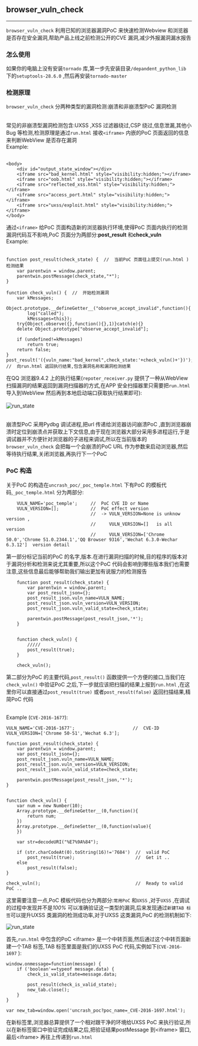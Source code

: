 ## browser_vuln_check

---

`browser_vuln_check` 利用已知的浏览器漏洞PoC 来快速检测Webview 和浏览器是否存在安全漏洞,帮助产品上线之前检测公开的CVE 漏洞,减少外报漏洞漏水报告<br/>

### 怎么使用

如果你的电脑上没有安装`tornado` 库,第一步先安装目录`/depandent_python_lib` 下的`setuptools-28.6.0` ,然后再安装`tornado-master` <br/>

### 检测原理

`browser_vuln_check` 分两种类型的漏洞检测:崩溃和非崩溃型PoC 漏洞检测<br/><br/>

常见的非崩溃型漏洞检测包含:UXSS ,XSS 过滤器绕过,CSP 绕过,信息泄漏,其他小Bug 等检测,检测原理是通过`run.html` 接收`<iframe>` 内嵌的PoC 页面返回的信息来判断WebView 是否存在漏洞<br/>
Example:<br/><br/>

    <body>
        <div id="output_state_window"></div>
        <iframe src="bad_kernel.html" style="visibility:hidden;"></iframe>
        <iframe src="oob.html" style="visibility:hidden;"></iframe>
        <iframe src="reflected_xss.html" style="visibility:hidden;"></iframe>
        <iframe src="access_port.html" style="visibility:hidden;"></iframe>
        <iframe src="uxss/exploit.html" style="visibility:hidden;"></iframe>
    </body>

通过`<iframe>` 给PoC 页面构造新的浏览器执行环境,使得PoC 页面内执行的检测漏洞代码互不影响,PoC 页面分为两部分:**post_result** 和**check_vuln** <br/>
Example:<br/><br/>

    function post_result(check_state) {  //  当前PoC 页面往上提交(run.html )检测结果
        var parentwin = window.parent;
        parentwin.postMessage(check_state,"*");
    }
    
    function check_vuln() {  //  开始检测漏洞
        var kMessages;
        Object.prototype.__defineGetter__("observe_accept_invalid",function(){
            log("called");
            kMessages=this});
        try{Object.observe({},function(){},1)}catch(e){}
        delete Object.prototype["observe_accept_invalid"];

        if (undefined!=kMessages)
            return true;
        return false;
    }
    post_result('({vuln_name:"bad_kernel",check_state:'+check_vuln()+'})');  //  向run.html 返回执行结果,包含漏洞名称和漏洞检测结果

在QQ 浏览器9.4.2 上的执行结果(`repoter_receiver.py` 提供了一种从WebView 扫描漏洞的结果返回到漏洞扫描器的方式,在APP 安全扫描器里只需要把`run.html` 导入到WebView 然后再到本地启动端口获取执行结果即可):<br/><br/>
![run_state](https://raw.githubusercontent.com/lcatro/browser_vuln_check/master/run_state.png)<br/><br/>

崩溃型PoC 采用Pydbg 调试进程,把url 传递给浏览器访问崩溃PoC ,直到浏览器崩溃时定位到崩溃点并获取上下文信息,由于现在浏览器大部分采用多进程运行,于是调试器并不方便针对浏览器的子进程来调试,所以在当前版本的`browser_vuln_check` 会把每一个会崩溃的PoC URL 作为参数来启动浏览器,然后等待执行结果,关闭浏览器,再执行下一个PoC <br/>


### PoC 构造

关于PoC 的构造在`uncrash_poc/_poc_temple.html` 下有PoC 的模板代码,`_poc_temple.html` 分为两部分:<br/>

        VULN_NAME='poc_temple';     //  PoC CVE ID or Name 
        VULN_VERSION=[];            //  PoC effect version 
                                    //  -> VULN_VERSION=None is unknow version ,
                                    //     VULN_VERSION=[]   is all version
                                    //     VULN_VERSION=['Chrome 50.0','Chrome 51.0.2344.1','QQ Browser 9316','Wechat 6.3.0-Wechar 6.3.12']  version detail

第一部分标记当前的PoC 的名字,版本.在进行漏洞扫描的时候,目的程序的版本对于漏洞分析和检测来说尤其重要,所以这个PoC 代码会影响到哪些版本我们也需要注意,这些信息最后能够帮助我们输出更加有说服力的检测报告<br/>

        function post_result(check_state) {
            var parentwin = window.parent;
            var post_result_json={};
            post_result_json.vuln_name=VULN_NAME;
            post_result_json.vuln_version=VULN_VERSION;
            post_result_json.vuln_valid_state=check_state;
            
            parentwin.postMessage(post_result_json,'*');
        }
        
        
        function check_vuln() {
            /////
            post_result(true);
        }
        
        check_vuln();
        
第二部分为PoC 的主要代码,`post_result()` 函数提供一个方便的接口,当我们在`check_vuln()` 中验证PoC 之后,下一步就应该把扫描的结果上报到`run.html` ,在这里你可以直接通过`post_result(true)` 或者`post_result(false)` 返回扫描结果,精简PoC 代码<br/><br/>

Example (`CVE-2016-1677`):<br/>

    VULN_NAME='CVE-2016-1677';                      //  CVE-ID
    VULN_VERSION=['Chrome 50-51','Wechat 6.3'];
    
    function post_result(check_state) {
        var parentwin = window.parent;
        var post_result_json={};
        post_result_json.vuln_name=VULN_NAME;
        post_result_json.vuln_version=VULN_VERSION;
        post_result_json.vuln_valid_state=check_state;

        parentwin.postMessage(post_result_json,'*');
    }
        
    
    function check_vuln() {
        var num = new Number(10);
        Array.prototype.__defineGetter__(0,function(){
            return num;
        })
        Array.prototype.__defineSetter__(0,function(value){
        })
        
        var str=decodeURI("%E7%9A%84");
        
        if (str.charCodeAt(0).toString(16)!='7684')  //  valid PoC
            post_result(true);                       //  Get it ..
        else
            post_result(false);
    }
        
    check_vuln();                                    //  Ready to valid PoC ..

这里需要注意一点,PoC 模板代码也分为两部分:`常用PoC` 和`UXSS` ,对于`UXSS` ,在调试的过程中发现并不是*100%* 可以准确验证这一类型的漏洞,后来发现通过`新建TAB 标签`可以提升UXSS 类漏洞的检测成功率,对于UXSS 这类漏洞,PoC 的检测机制如下:<br/>
 
![run_state](https://raw.githubusercontent.com/lcatro/browser_vuln_check/master/uxss_check_model.png)<br/>

首先,`run.html` 中包含的PoC \<iframe\> 是一个中转页面,然后通过这个中转页面新建一个TAB 标签,TAB 标签里面是我们的UXSS PoC 代码,实例如下(`CVE-2016-1697` ):<br/>

    window.onmessage=function(message) {
        if ('boolean'==typeof message.data) {
            check_is_valid_state=message.data;

            post_result(check_is_valid_state);
            new_tab.close();
        }
    }

    var new_tab=window.open('uncrash_poc?poc_name=_CVE-2016-1697.html');

在新标签里,浏览器总算提供了一个相对跟干净的环境给UXSS PoC 来执行验证,所以在新标签窗口中验证完成结果之后,把验证结果postMessage 到\<iframe\> 窗口,最后\<iframe\> 再往上传递到`run.html`<br/>

